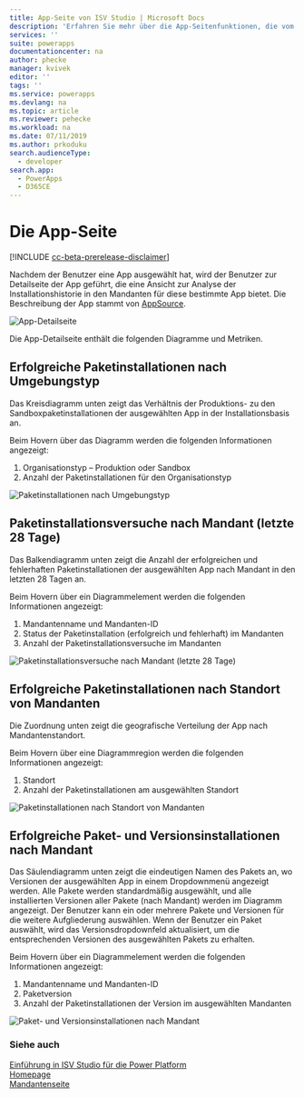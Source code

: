 ```yaml
---
title: App-Seite von ISV Studio | Microsoft Docs
description: 'Erfahren Sie mehr über die App-Seitenfunktionen, die vom ISV Studio-Portal bereitgestellt werden.'
services: ''
suite: powerapps
documentationcenter: na
author: phecke
manager: kvivek
editor: ''
tags: ''
ms.service: powerapps
ms.devlang: na
ms.topic: article
ms.reviewer: pehecke
ms.workload: na
ms.date: 07/11/2019
ms.author: prkoduku
search.audienceType:
  - developer
search.app:
  - PowerApps
  - D365CE
---
```


# <a name="the-app-page"></a>Die App-Seite

[!INCLUDE [cc-beta-prerelease-disclaimer](../../includes/cc-beta-prerelease-disclaimer.md)]

Nachdem der Benutzer eine App ausgewählt hat, wird der Benutzer zur Detailseite der App geführt, die eine Ansicht zur Analyse der Installationshistorie in den Mandanten für diese bestimmte App bietet. Die Beschreibung der App stammt von [AppSource](https://appsource.microsoft.com/).

![App-Detailseite](media/isv-portal-apppage-appname.png)

Die App-Detailseite enthält die folgenden Diagramme und Metriken.

## <a name="successful-package-installs-by-environment-type"></a>Erfolgreiche Paketinstallationen nach Umgebungstyp

Das Kreisdiagramm unten zeigt das Verhältnis der Produktions- zu den Sandboxpaketinstallationen der ausgewählten App in der Installationsbasis an.

Beim Hovern über das Diagramm werden die folgenden Informationen angezeigt:

1. Organisationstyp – Produktion oder Sandbox
2. Anzahl der Paketinstallationen für den Organisationstyp

![Paketinstallationen nach Umgebungstyp](media/isv-portal-apppage-graph1.png)

## <a name="package-install-attempts-by-tenant-last-28-days"></a>Paketinstallationsversuche nach Mandant (letzte 28 Tage)

Das Balkendiagramm unten zeigt die Anzahl der erfolgreichen und fehlerhaften Paketinstallationen der ausgewählten App nach Mandant in den letzten 28 Tagen an.

Beim Hovern über ein Diagrammelement werden die folgenden Informationen angezeigt:

1. Mandantenname und Mandanten-ID
2. Status der Paketinstallation (erfolgreich und fehlerhaft) im Mandanten
3. Anzahl der Paketinstallationsversuche im Mandanten

![Paketinstallationsversuche nach Mandant (letzte 28 Tage)](media/isv-portal-apppage-graph2.png)

## <a name="successful-package-installs-by-location-of-tenants"></a>Erfolgreiche Paketinstallationen nach Standort von Mandanten

Die Zuordnung unten zeigt die geografische Verteilung der App nach Mandantenstandort.

Beim Hovern über eine Diagrammregion werden die folgenden Informationen angezeigt:

1. Standort
2. Anzahl der Paketinstallationen am ausgewählten Standort

![Paketinstallationen nach Standort von Mandanten](media/isv-portal-apppage-graph3.png)

## <a name="successful-package-and-version-installs-by-tenant"></a>Erfolgreiche Paket- und Versionsinstallationen nach Mandant

Das Säulendiagramm unten zeigt die eindeutigen Namen des Pakets an, wo Versionen der ausgewählten App in einem Dropdownmenü angezeigt werden. Alle Pakete werden standardmäßig ausgewählt, und alle installierten Versionen aller Pakete (nach Mandant) werden im Diagramm angezeigt. Der Benutzer kann ein oder mehrere Pakete und Versionen für die weitere Aufgliederung auswählen. Wenn der Benutzer ein Paket auswählt, wird das Versionsdropdownfeld aktualisiert, um die entsprechenden Versionen des ausgewählten Pakets zu erhalten.

Beim Hovern über ein Diagrammelement werden die folgenden Informationen angezeigt:

1. Mandantenname und Mandanten-ID
2. Paketversion
3. Anzahl der Paketinstallationen der Version im ausgewählten Mandanten


![Paket- und Versionsinstallationen nach Mandant](media/isv-portal-apppage-graph4.png)

### <a name="see-also"></a>Siehe auch

[Einführung in ISV Studio für die Power Platform](isv-app-management.md)  
[Homepage](isv-app-management-homepage.md)  
[Mandantenseite](isv-app-management-tenantpage.md)
